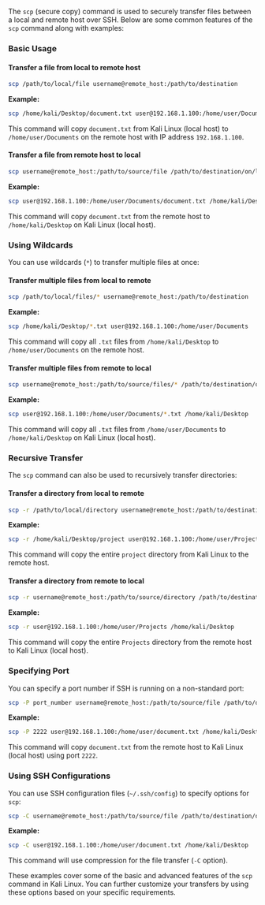  The `scp` (secure copy) command is used to securely transfer files between a local and remote host over SSH. Below are some common features of the `scp` command along with examples:

### Basic Usage

#### Transfer a file from local to remote host
```sh
scp /path/to/local/file username@remote_host:/path/to/destination
```
**Example:**
```sh
scp /home/kali/Desktop/document.txt user@192.168.1.100:/home/user/Documents
```
This command will copy `document.txt` from Kali Linux (local host) to `/home/user/Documents` on the remote host with IP address `192.168.1.100`.

#### Transfer a file from remote host to local
```sh
scp username@remote_host:/path/to/source/file /path/to/destination/on/local
```
**Example:**
```sh
scp user@192.168.1.100:/home/user/Documents/document.txt /home/kali/Desktop
```
This command will copy `document.txt` from the remote host to `/home/kali/Desktop` on Kali Linux (local host).

### Using Wildcards
You can use wildcards (`*`) to transfer multiple files at once:

#### Transfer multiple files from local to remote
```sh
scp /path/to/local/files/* username@remote_host:/path/to/destination
```
**Example:**
```sh
scp /home/kali/Desktop/*.txt user@192.168.1.100:/home/user/Documents
```
This command will copy all `.txt` files from `/home/kali/Desktop` to `/home/user/Documents` on the remote host.

#### Transfer multiple files from remote to local
```sh
scp username@remote_host:/path/to/source/files/* /path/to/destination/on/local
```
**Example:**
```sh
scp user@192.168.1.100:/home/user/Documents/*.txt /home/kali/Desktop
```
This command will copy all `.txt` files from `/home/user/Documents` to `/home/kali/Desktop` on Kali Linux (local host).

### Recursive Transfer
The `scp` command can also be used to recursively transfer directories:

#### Transfer a directory from local to remote
```sh
scp -r /path/to/local/directory username@remote_host:/path/to/destination
```
**Example:**
```sh
scp -r /home/kali/Desktop/project user@192.168.1.100:/home/user/Projects
```
This command will copy the entire `project` directory from Kali Linux to the remote host.

#### Transfer a directory from remote to local
```sh
scp -r username@remote_host:/path/to/source/directory /path/to/destination/on/local
```
**Example:**
```sh
scp -r user@192.168.1.100:/home/user/Projects /home/kali/Desktop
```
This command will copy the entire `Projects` directory from the remote host to Kali Linux (local host).

### Specifying Port
You can specify a port number if SSH is running on a non-standard port:
```sh
scp -P port_number username@remote_host:/path/to/source/file /path/to/destination/on/local
```
**Example:**
```sh
scp -P 2222 user@192.168.1.100:/home/user/document.txt /home/kali/Desktop
```
This command will copy `document.txt` from the remote host to Kali Linux (local host) using port `2222`.

### Using SSH Configurations
You can use SSH configuration files (`~/.ssh/config`) to specify options for `scp`:
```sh
scp -C username@remote_host:/path/to/source/file /path/to/destination/on/local
```
**Example:**
```sh
scp -C user@192.168.1.100:/home/user/document.txt /home/kali/Desktop
```
This command will use compression for the file transfer (`-C` option).

These examples cover some of the basic and advanced features of the `scp` command in Kali Linux. You can further customize your transfers by using these options based on your specific requirements.

